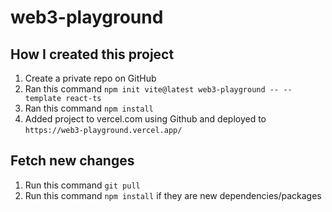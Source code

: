 # web3-playground

## How I created this project

1. Create a private repo on GitHub
2. Ran this command `npm init vite@latest web3-playground -- --template react-ts`
3. Ran this command `npm install`
4. Added project to vercel.com using Github and deployed to `https://web3-playground.vercel.app/`

## Fetch new changes

1. Run this command `git pull`
2. Run this command `npm install` if they are new dependencies/packages
